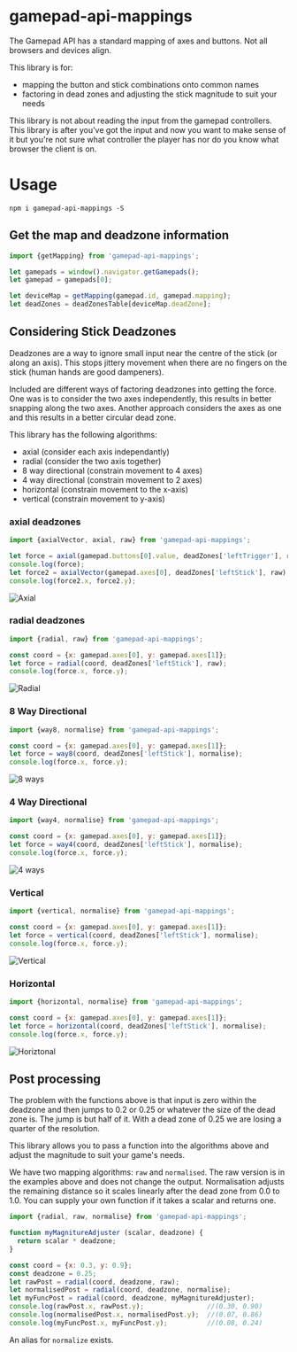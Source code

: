 # gamepad-api-mappings

The Gamepad API has a standard mapping of axes and buttons. Not all browsers and devices align.

This library is for:
 - mapping the button and stick combinations onto common names
 - factoring in dead zones and adjusting the stick magnitude to suit your needs

This library is not about reading the input from the gamepad controllers. This library is after you've got the input and now you want to make sense of it but you're not sure what controller the player has nor do you know what browser the client is on.

# Usage
~~~shell
npm i gamepad-api-mappings -S
~~~

## Get the map and deadzone information
~~~javascript
import {getMapping} from 'gamepad-api-mappings';

let gamepads = window().navigator.getGamepads();
let gamepad = gamepads[0];

let deviceMap = getMapping(gamepad.id, gamepad.mapping);
let deadZones = deadZonesTable[deviceMap.deadZone];
~~~

## Considering Stick Deadzones
Deadzones are a way to ignore small input near the centre of the stick (or along an axis). This stops jittery movement when there are no fingers on the stick (human hands are good dampeners).

Included are different ways of factoring deadzones into getting the force. One was is to consider the two axes independently, this results in better snapping along the two axes. Another approach considers the axes as one and this results in a better circular dead zone.

This library has the following algorithms:
- axial (consider each axis independantly)
- radial (consider the two axis together)
- 8 way directional (constrain movement to 4 axes)
- 4 way directional (constrain movement to 2 axes)
- horizontal (constrain movement to the x-axis)
- vertical (constrain movement to y-axis)

### axial deadzones
~~~javascript
import {axialVector, axial, raw} from 'gamepad-api-mappings';

let force = axial(gamepad.buttons[0].value, deadZones['leftTrigger'], raw);
console.log(force);
let force2 = axialVector(gamepad.axes[0], deadZones['leftStick'], raw);
console.log(force2.x, force2.y);
~~~

![Axial](ensemblejs.github.com/gamepad-api-mappings/docs/axial.png)

### radial deadzones
~~~javascript
import {radial, raw} from 'gamepad-api-mappings';

const coord = {x: gamepad.axes[0], y: gamepad.axes[1]};
let force = radial(coord, deadZones['leftStick'], raw);
console.log(force.x, force.y);
~~~

![Radial](ensemblejs.github.com/gamepad-api-mappings/docs/radial.png)

### 8 Way Directional
~~~javascript
import {way8, normalise} from 'gamepad-api-mappings';

const coord = {x: gamepad.axes[0], y: gamepad.axes[1]};
let force = way8(coord, deadZones['leftStick'], normalise);
console.log(force.x, force.y);
~~~

![8 ways](ensemblejs.github.com/gamepad-api-mappings/docs/8-ways.png)

### 4 Way Directional
~~~javascript
import {way4, normalise} from 'gamepad-api-mappings';

const coord = {x: gamepad.axes[0], y: gamepad.axes[1]};
let force = way4(coord, deadZones['leftStick'], normalise);
console.log(force.x, force.y);
~~~

![4 ways](ensemblejs.github.com/gamepad-api-mappings/docs/4-ways.png)

### Vertical
~~~javascript
import {vertical, normalise} from 'gamepad-api-mappings';

const coord = {x: gamepad.axes[0], y: gamepad.axes[1]};
let force = vertical(coord, deadZones['leftStick'], normalise);
console.log(force.x, force.y);
~~~

![Vertical](ensemblejs.github.com/gamepad-api-mappings/docs/vertical.png)

### Horizontal
~~~javascript
import {horizontal, normalise} from 'gamepad-api-mappings';

const coord = {x: gamepad.axes[0], y: gamepad.axes[1]};
let force = horizontal(coord, deadZones['leftStick'], normalise);
console.log(force.x, force.y);
~~~

![Horiztonal](ensemblejs.github.com/gamepad-api-mappings/docs/horizontal.png)


## Post processing
The problem with the functions above is that input is zero within the deadzone and then jumps to 0.2 or 0.25 or whatever the size of the dead zone is. The jump is but half of it. With a dead zone of 0.25 we are losing a quarter of the resolution.

This library allows you to pass a function into the algorithms above and adjust the magnitude to suit your game's needs.

We have two mapping algorithms: `raw` and `normalised`. The raw version is in the examples above and does not change the output. Normalisation adjusts the remaining distance so it scales linearly after the dead zone from 0.0 to 1.0. You can supply your own function if it takes a scalar and returns one.

~~~javascript
import {radial, raw, normalise} from 'gamepad-api-mappings';

function myMagnitureAdjuster (scalar, deadzone) {
  return scalar * deadzone;
}

const coord = {x: 0.3, y: 0.9};
const deadzone = 0.25;
let rawPost = radial(coord, deadzone, raw);
let normalisedPost = radial(coord, deadzone, normalise);
let myFuncPost = radial(coord, deadzone, myMagnitureAdjuster);
console.log(rawPost.x, rawPost.y);                //(0.30, 0.90)
console.log(normalisedPost.x, normalisedPost.y);  //(0.07, 0.86)
console.log(myFuncPost.x, myFuncPost.y);          //(0.08, 0.24)
~~~

An alias for `normalize` exists.

